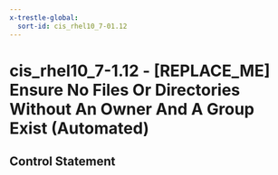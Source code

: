 ```yaml
---
x-trestle-global:
  sort-id: cis_rhel10_7-01.12
---
```


# cis_rhel10_7-1.12 - \[REPLACE_ME\] Ensure No Files Or Directories Without An Owner And A Group Exist (Automated)

## Control Statement
